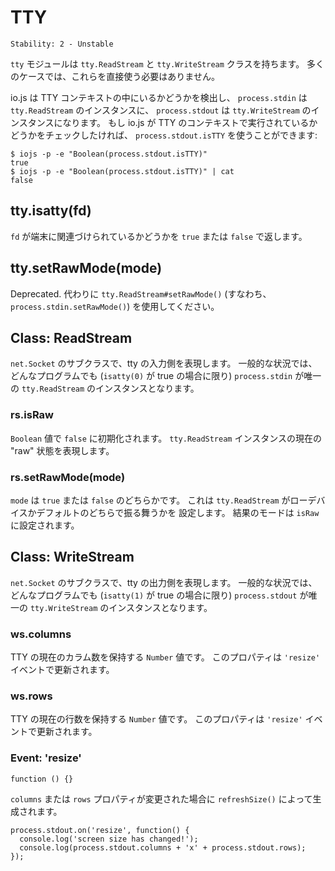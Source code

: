 # TTY

    Stability: 2 - Unstable

<!--
The `tty` module houses the `tty.ReadStream` and `tty.WriteStream` classes. In
most cases, you will not need to use this module directly.
-->

`tty` モジュールは `tty.ReadStream` と `tty.WriteStream` クラスを持ちます。
多くのケースでは、これらを直接使う必要はありません。

<!--
When io.js detects that it is being run inside a TTY context, then `process.stdin`
will be a `tty.ReadStream` instance and `process.stdout` will be
a `tty.WriteStream` instance. The preferred way to check if io.js is being run
in a TTY context is to check `process.stdout.isTTY`:
-->

io.js は TTY コンテキストの中にいるかどうかを検出し、
`process.stdin` は `tty.ReadStream` のインスタンスに、
`process.stdout` は `tty.WriteStream` のインスタンスになります。
もし io.js が TTY のコンテキストで実行されているかどうかをチェックしたければ、
`process.stdout.isTTY` を使うことができます:

    $ iojs -p -e "Boolean(process.stdout.isTTY)"
    true
    $ iojs -p -e "Boolean(process.stdout.isTTY)" | cat
    false


## tty.isatty(fd)

<!--
Returns `true` or `false` depending on if the `fd` is associated with a
terminal.
-->

`fd` が端末に関連づけられているかどうかを `true` または `false` で返します。


## tty.setRawMode(mode)

<!--
Deprecated. Use `tty.ReadStream#setRawMode()`
(i.e. `process.stdin.setRawMode()`) instead.
-->

Deprecated.
代わりに `tty.ReadStream#setRawMode()` (すなわち、`process.stdin.setRawMode()`)
を使用してください。


## Class: ReadStream

<!--
A `net.Socket` subclass that represents the readable portion of a tty. In normal
circumstances, `process.stdin` will be the only `tty.ReadStream` instance in any
io.js program (only when `isatty(0)` is true).
-->

`net.Socket` のサブクラスで、tty の入力側を表現します。
一般的な状況では、どんなプログラムでも (`isatty(0)` が true の場合に限り)
`process.stdin` が唯一の `tty.ReadStream` のインスタンスとなります。

### rs.isRaw

<!--
A `Boolean` that is initialized to `false`. It represents the current "raw" state
of the `tty.ReadStream` instance.
-->

`Boolean` 値で `false` に初期化されます。
`tty.ReadStream` インスタンスの現在の "raw" 状態を表現します。

### rs.setRawMode(mode)

<!--
`mode` should be `true` or `false`. This sets the properties of the
`tty.ReadStream` to act either as a raw device or default. `isRaw` will be set
to the resulting mode.
-->

`mode` は `true` または `false` のどちらかです。
これは `tty.ReadStream` がローデバイスかデフォルトのどちらで振る舞うかを
設定します。
結果のモードは `isRaw` に設定されます。



## Class: WriteStream

<!--
A `net.Socket` subclass that represents the writable portion of a tty. In normal
circumstances, `process.stdout` will be the only `tty.WriteStream` instance
ever created (and only when `isatty(1)` is true).
-->

`net.Socket` のサブクラスで、tty の出力側を表現します。
一般的な状況では、どんなプログラムでも (`isatty(1)` が true の場合に限り)
`process.stdout` が唯一の `tty.WriteStream` のインスタンスとなります。

### ws.columns

<!--
A `Number` that gives the number of columns the TTY currently has. This property
gets updated on "resize" events.
-->

TTY の現在のカラム数を保持する `Number` 値です。
このプロパティは `'resize'` イベントで更新されます。

### ws.rows

<!--
A `Number` that gives the number of rows the TTY currently has. This property
gets updated on "resize" events.
-->

TTY の現在の行数を保持する `Number` 値です。
このプロパティは `'resize'` イベントで更新されます。

### Event: 'resize'

`function () {}`

<!--
Emitted by `refreshSize()` when either of the `columns` or `rows` properties
has changed.
-->

`columns` または `rows` プロパティが変更された場合に
`refreshSize()` によって生成されます。


    process.stdout.on('resize', function() {
      console.log('screen size has changed!');
      console.log(process.stdout.columns + 'x' + process.stdout.rows);
    });
